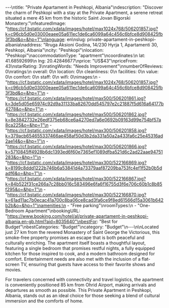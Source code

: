 ---\ntitle: "Private Apartament in Peshkopi, Albania"\ndescription: "Discover the charm of Peshkopi with a stay at the Private Apartment, a serene retreat situated a mere 45 km from the historic Saint Jovan Bigorski Monastery."\nfeaturedImage: "https://cf.bstatic.com/xdata/images/hotel/max1024x768/506201857.jpg?k=c96cb5d0e03000eaee05a611ec1de6ca6099a64c456c6bfce8d908425fb3f3bd&o=&hp=1"\nlanguage: en\nslug: private-apartament-in-peshkopi-albania\naddress: "Rruga Aksioni Godina, 14/230 Hyrja 1, Apartamenti 30, Peshkopi, Albania"\ncity: "Peshkopi"\nlocation: "Peshkopi"\naccommodationType: "apartment"\ncoordinates:\n  lat: 41.68592699\n  lng: 20.42846677\nprice: "US$43"\npriceFrom: 43\nstarRating: 3\nratingWords: "Needs Improvement"\nnumberOfReviews: 0\nratings:\n  overall: 0\n  location: 0\n  cleanliness: 0\n  facilities: 0\n  value: 0\n  comfort: 0\n  staff: 0\n  wifi: 0\nimages:\n  - "https://cf.bstatic.com/xdata/images/hotel/max1024x768/506201857.jpg?k=c96cb5d0e03000eaee05a611ec1de6ca6099a64c456c6bfce8d908425fb3f3bd&o=&hp=1"\n  - "https://cf.bstatic.com/xdata/images/hotel/max500/506201861.jpg?k=3de5d05e65974c92d9a31133ba82670dd545797e2c21887f5d616a64177b4278&o=&hp=1"\n  - "https://cf.bstatic.com/xdata/images/hotel/max500/506201862.jpg?k=8e3842732e26edf375eb68ce6a4270ed7a6e0692b09163d99e754bf57a8ca225&o=&hp=1"\n  - "https://cf.bstatic.com/xdata/images/hotel/max300/506201858.jpg?k=379acb654655337466ae458af50d3b2da331a50a2a433fa6c25e45316ad2ae14&o=&hp=1"\n  - "https://cf.bstatic.com/xdata/images/hotel/max300/506201866.jpg?k=5710845ff4928b6dc1393ed6f60e7365ef1089dfba521d6c2ad22aae94751283&o=&hp=1"\n  - "https://cf.bstatic.com/xdata/images/hotel/max300/522166869.jpg?k=8199c8ddd1222b746b6a53841d4a73379aaf87209ba753fc4ef1f52b0b5dadf6&o=&hp=1"\n  - "https://cf.bstatic.com/xdata/images/hotel/max300/522166867.jpg?k=84b522f31ce266a7c28bb016c583496e6fa6f16755d3f6e706c60b1c8b85f295&o=&hp=1"\n  - "https://cf.bstatic.com/xdata/images/hotel/max300/522166870.jpg?k=61ad11ac7b0ecac41a700c8ba06ce8cad3fa6ce9f8ed61566d15a3061b642b2b&o=&hp=1"\namenities:\n  - "Free parking"\nroomTypes:\n  - "One-Bedroom Apartment"\nbookingURL: "https://www.booking.com/hotel/al/private-apartament-in-peshkopi-albania.en-gb.html?aid=8035640"\nbestFor: "Best for Budget"\nbestCategories: "Budget"\ncategory: "Budget"\n---\n\nLocated just 27 km from the revered Monastery of Saint George the Victorious, this smoke-free property promises an escape that is both peaceful and culturally enriching. The apartment itself boasts a thoughtful layout, featuring a single bedroom that promises restful nights, a fully equipped kitchen for those inspired to cook, and a modern bathroom designed for comfort. Entertainment needs are also met with the inclusion of a flat-screen TV, ensuring that guests have access to their favorite shows and movies.

For travelers concerned with connectivity and travel logistics, the apartment is conveniently positioned 85 km from Ohrid Airport, making arrivals and departures as smooth as possible. This Private Apartment in Peshkopi, Albania, stands out as an ideal choice for those seeking a blend of cultural immersion and the comforts of home.